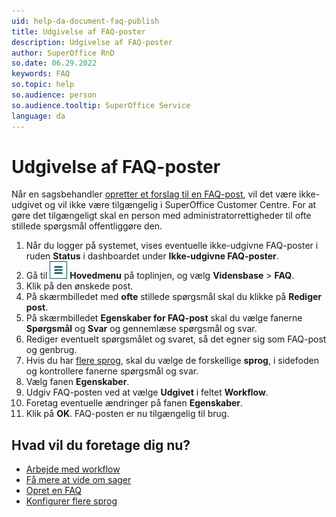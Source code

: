 ```yaml
---
uid: help-da-document-faq-publish
title: Udgivelse af FAQ-poster
description: Udgivelse af FAQ-poster
author: SuperOffice RnD
so.date: 06.29.2022
keywords: FAQ
so.topic: help
so.audience: person
so.audience.tooltip: SuperOffice Service
language: da
---
```


# Udgivelse af FAQ-poster

Når en sagsbehandler [opretter et forslag til en FAQ-post][1], vil det være ikke-udgivet og vil ikke være tilgængelig i SuperOffice Customer Centre. For at gøre det tilgængeligt skal en person med administratorrettigheder til ofte stillede spørgsmål offentliggøre den.

1. Når du logger på systemet, vises eventuelle ikke-udgivne FAQ-poster i ruden **Status** i dashboardet under **Ikke-udgivne FAQ-poster**.
1. Gå til ![ikonet][img1] **Hovedmenu** på toplinjen, og vælg **Vidensbase** &gt; **FAQ**.
1. Klik på den ønskede post.
1. På skærmbilledet med **ofte** stillede spørgsmål skal du klikke på **Rediger post**.
1. På skærmbilledet **Egenskaber for FAQ-post** skal du vælge fanerne **Spørgsmål** og **Svar** og gennemlæse spørgsmål og svar.
1. Rediger eventuelt spørgsmålet og svaret, så det egner sig som FAQ-post og genbrug.
1. Hvis du har [flere sprog][4], skal du vælge de forskellige **sprog**, i sidefoden og kontrollere fanerne spørgsmål og svar.
1. Vælg fanen **Egenskaber**.
1. Udgiv FAQ-posten ved at vælge **Udgivet** i feltet **Workflow**.
1. Foretag eventuelle ændringer på fanen **Egenskaber**.
1. Klik på **OK**. FAQ-posten er nu tilgængelig til brug.

## Hvad vil du foretage dig nu?

* [Arbejde med workflow][3]
* [Få mere at vide om sager][2]
* [Opret en FAQ][1]
* [Konfigurer flere sprog][4]

<!-- Referenced links -->
[1]: create.md
[2]: ../../request/learn/index.md
[3]: workflow.md
[4]: ../../admin/options/learn/custlang/index.md

<!-- Referenced images -->
[img1]: ../../../media/icons/main-menu.png

